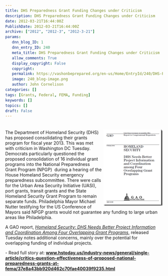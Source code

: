 ```yaml
---
title: DHS Preparedness Grant Funding Changes under Criticism
description: DHS Preparedness Grant Funding Changes under Criticism
date: 2012-03-21T16:44:00Z
PublishDate: 2012-03-21T16:44:00Z
archive: ["2012", "2012-3", "2012-3-21"]
params:
   dnn_blog_ID: 1
   dnn_entry_ID: 240
   meta_title: DHS Preparedness Grant Funding Changes under Criticism
   allow_comments: True
   display_copyright: False
   copyright: 
   permalink: https://vashonbeprepared.org/en-us/Home/EntryId/240/DHS-Preparedness-Grant-Funding-Changes-under-Criticism
   image: 240_blog-image.png
   author: John Cornelison
categories: []
tags: [Grants, Federal, FEMA, Funding]
keywords: []
topics: []
draft: False
---
```


<div class="wlWriterHeaderFooter" style="padding-bottom: 4px; margin: 0px; padding-left: 0px; padding-right: 0px; float: none; padding-top: 4px;"> </div>
<p><a href="/images/dnnBlog/1/240/Windows-Live-Writer-2fc21293cec9_6993-image_2.png"><img width="190" height="244" title="image" align="right" style="background-image: none;   margin: 0px 0px 5px 5px; padding-left: 0px; padding-right: 0px; display: inline; float: right;   padding-top: 0px;border: 0px;" alt="image" src="/images/dnnBlog/1/240/Windows-Live-Writer-2fc21293cec9_6993-image_thumb.png" /></a>The Department of Homeland Security (DHS) has proposed consolidating their grants program for fiscal year 2013. This was met with criticism in Washington DC Tuesday.&nbsp; Democrats particularly questioned the proposed consolidation of 16 individual grant programs into the National Preparedness Grant Program (NPGP)&nbsp; during a hearing of the House Homeland Security emergency preparedness subcommittee. There were calls for the Urban Area Security Initiative (UASI), port grants, transit grants and the State Homeland Security Grant Program to remain separate funds. Philadelphia Mayor Michael Nutter testifying for the US Conference of Mayors said NPGP grants would not guarantee any funding to large urban areas like Philadelphia.</p>
<p>A GAO report, <i><a href="http://www.gao.gov/assets/590/588960.pdf">Homeland Security: DHS Needs Better Project Information and Coordination Among Four Overlapping Grant Programs</a></i>, released Tuesday notes additional concerns, mainly over the potential for overlapping funding of individual projects.</p>
<p>- Read full story at: <a href="http://www.hstoday.us/industry-news/general/single-article/critics-question-effectiveness-of-proposed-national-preparedness-grants-at-fema/37e8a43bb920d462c70fae40039f9235.html "><b>www.hstoday.us/industry-news/general/single-article/critics-question-effectiveness-of-proposed-national-preparedness-grants-at-fema/37e8a43bb920d462c70fae40039f9235.html</b> </a></p>
